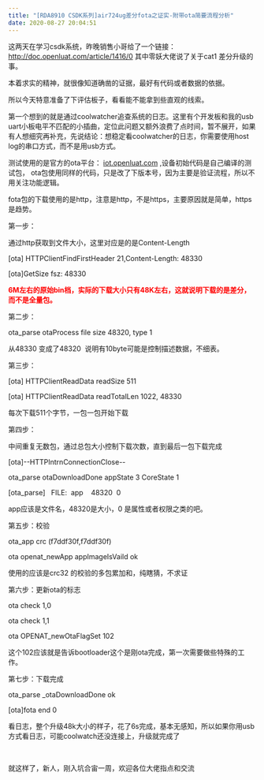 ```yaml
---
title: "[RDA8910 CSDK系列]air724ug差分fota之证实-附带ota简要流程分析"
date: 2020-08-27 20:04:51
---
```


<p>这两天在学习csdk系统，昨晚销售小哥给了一个链接：<a href="http://doc.openluat.com/article/1416/0" target="_blank">http://doc.openluat.com/article/1416/0</a>&nbsp;其中零妖大佬说了关于cat1 差分升级的事。 </p><p>本着求实的精神，就很像知道确凿的证据，最好有代码或者数据的依据。</p><p>所以今天特意准备了下评估板子，看看能不能拿到些直观的线索。</p><p>第一个想到的就是通过coolwatcher追查系统的日志。这里有个开发板和我的usb uart小板电平不匹配的小插曲，定位此问题又额外浪费了点时间，暂不展开，如果有人想细究再补充，先说结论：想稳定看coolwatcher的日志，你需要使用host log的串口方式，而不是用usb方式。</p><p>测试使用的是官方的ota平台：&nbsp;<a href="https://iot.openluat.com/" target="_blank">iot.openluat.com</a>&nbsp;,<span style="font-family: -apple-system, BlinkMacSystemFont, &quot;Segoe UI&quot;, &quot;PingFang SC&quot;, &quot;Hiragino Sans GB&quot;, &quot;Microsoft YaHei&quot;, &quot;Helvetica Neue&quot;, Helvetica, Arial, sans-serif, &quot;Apple Color Emoji&quot;, &quot;Segoe UI Emoji&quot;, &quot;Segoe UI Symbol&quot;;">设备</span><span style="font-family: -apple-system, BlinkMacSystemFont, &quot;Segoe UI&quot;, &quot;PingFang SC&quot;, &quot;Hiragino Sans GB&quot;, &quot;Microsoft YaHei&quot;, &quot;Helvetica Neue&quot;, Helvetica, Arial, sans-serif, &quot;Apple Color Emoji&quot;, &quot;Segoe UI Emoji&quot;, &quot;Segoe UI Symbol&quot;;">初始代码是自己编译的测试包， ota包使用同样的代码，只是改了下版本号，因为主要是验证流程，所以不用关注功能逻辑。</span></p><p>fota包的下载使用的是http，注意是http，不是https，主要原因就是简单，https是趋势。</p><p>第一步：</p><p>通过http获取到文件大小，这里对应是的是<span style="font-family: -apple-system, BlinkMacSystemFont, &quot;Segoe UI&quot;, &quot;PingFang SC&quot;, &quot;Hiragino Sans GB&quot;, &quot;Microsoft YaHei&quot;, &quot;Helvetica Neue&quot;, Helvetica, Arial, sans-serif, &quot;Apple Color Emoji&quot;, &quot;Segoe UI Emoji&quot;, &quot;Segoe UI Symbol&quot;;">Content-Length</span></p><p>[ota] HTTPClientFindFirstHeader 21,Content-Length: 48330</p><p>[ota]GetSize fsz: 48330</p><p><b><font color="#ff0000">6M左右的原始bin档，实际的下载大小只有48K左右，这就说明下载的是差分，而不是全量包。</font></b></p><p>第二步：</p><p>ota_parse otaProcess file size 48320, type 1</p><p>从<span style="font-family: -apple-system, BlinkMacSystemFont, &quot;Segoe UI&quot;, &quot;PingFang SC&quot;, &quot;Hiragino Sans GB&quot;, &quot;Microsoft YaHei&quot;, &quot;Helvetica Neue&quot;, Helvetica, Arial, sans-serif, &quot;Apple Color Emoji&quot;, &quot;Segoe UI Emoji&quot;, &quot;Segoe UI Symbol&quot;;">48330 变成了</span><span style="font-family: -apple-system, BlinkMacSystemFont, &quot;Segoe UI&quot;, &quot;PingFang SC&quot;, &quot;Hiragino Sans GB&quot;, &quot;Microsoft YaHei&quot;, &quot;Helvetica Neue&quot;, Helvetica, Arial, sans-serif, &quot;Apple Color Emoji&quot;, &quot;Segoe UI Emoji&quot;, &quot;Segoe UI Symbol&quot;;">48320&nbsp; 说明有10byte可能是控制描述数据，不细表。</span></p><p><span style="font-family: -apple-system, BlinkMacSystemFont, &quot;Segoe UI&quot;, &quot;PingFang SC&quot;, &quot;Hiragino Sans GB&quot;, &quot;Microsoft YaHei&quot;, &quot;Helvetica Neue&quot;, Helvetica, Arial, sans-serif, &quot;Apple Color Emoji&quot;, &quot;Segoe UI Emoji&quot;, &quot;Segoe UI Symbol&quot;;">第三步：</span></p><p>[ota] HTTPClientReadData readSize 511<br></p><p>[ota] HTTPClientReadData readTotalLen 1022, 48330</p><p>每次下载511个字节，一包一包开始下载</p><p>第四步：</p><p>中间重复无数包，通过总包大小控制下载次数，直到最后一包下载完成</p><p>[ota]--HTTPIntrnConnectionClose--</p><p>ota_parse otaDownloadDone appState 3 CoreState 1</p><p>[ota_parse] <span style="white-space:pre">	</span>FILE:<span style="white-space:pre">	</span>app<span style="white-space:pre">	</span>48320<span style="white-space:pre">	</span>0</p><p>app应该是文件名，48320是大小，0 是属性或者权限之类的吧。</p><p>第五步：校验</p><p>ota_app crc (f7ddf30f,f7ddf30f)</p><p>ota openat_newApp appImageIsVaild ok</p><p>使用的应该是crc32 的校验的多包累加和，纯瞎猜，不求证</p><p>第六步：更新ota的标志</p><p>ota check 1,0</p><p>ota check 1,1<br></p><p>ota OPENAT_newOtaFlagSet 102</p><p>这个102应该就是告诉bootloader这个是刚ota完成，第一次需要做些特殊的工作。</p><p>第七步：下载完成</p><p>ota_parse _otaDownloadDone ok</p><p>[ota]fota end 0</p><p>看日志，整个升级48k大小的样子，花了6s完成，基本无感知，所以如果你用usb方式看日志，可能coolwatch还没连接上，升级就完成了</p><p><br></p><p>就这样了，新人，刚入坑合宙一周，欢迎各位大佬指点和交流</p>
